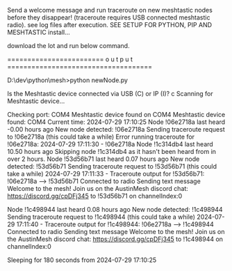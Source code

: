 Send a welcome message and run traceroute on new meshtastic nodes before they disappear! (traceroute requires USB connected meshtastic radio).
see log files after execution.  SEE SETUP FOR PYTHON, PIP AND MESHTASTIC install...

download the lot and run below command.  

======================== o u t p u t ====================================

D:\dev\python\mesh>python newNode.py

Is the Meshtastic device connected via USB (C) or IP (I)? c
Scanning for Meshtastic device...

Checking port: COM4
Meshtastic device found on COM4
Meshtastic device found: COM4
Current time: 2024-07-29 17:10:25
Node !06e2718a last heard -0.00 hours ago
New node detected: !06e2718a
Sending traceroute request to !06e2718a (this could take a while)
Error running traceroute for !06e2718a: 2024-07-29 17:11:30 - !06e2718a
Node !1c314db4 last heard 10.50 hours ago
Skipping node !1c314db4 as it hasn't been heard from in over 2 hours.
Node !53d56b71 last heard 0.07 hours ago
New node detected: !53d56b71
Sending traceroute request to !53d56b71 (this could take a while)
2024-07-29 17:11:33 - Traceroute output for !53d56b71: !06e2718a --> !53d56b71
Connected to radio
Sending text message Welcome to the mesh! Join us on the AustinMesh discord chat: https://discord.gg/cpDFj345 to !53d56b71 on channelIndex:0

Node !1c498944 last heard 0.08 hours ago
New node detected: !1c498944
Sending traceroute request to !1c498944 (this could take a while)
2024-07-29 17:11:40 - Traceroute output for !1c498944: !06e2718a --> !1c498944
Connected to radio
Sending text message Welcome to the mesh! Join us on the AustinMesh discord chat: https://discord.gg/cpDFj345 to !1c498944 on channelIndex:0

Sleeping for 180 seconds from 2024-07-29 17:10:25
